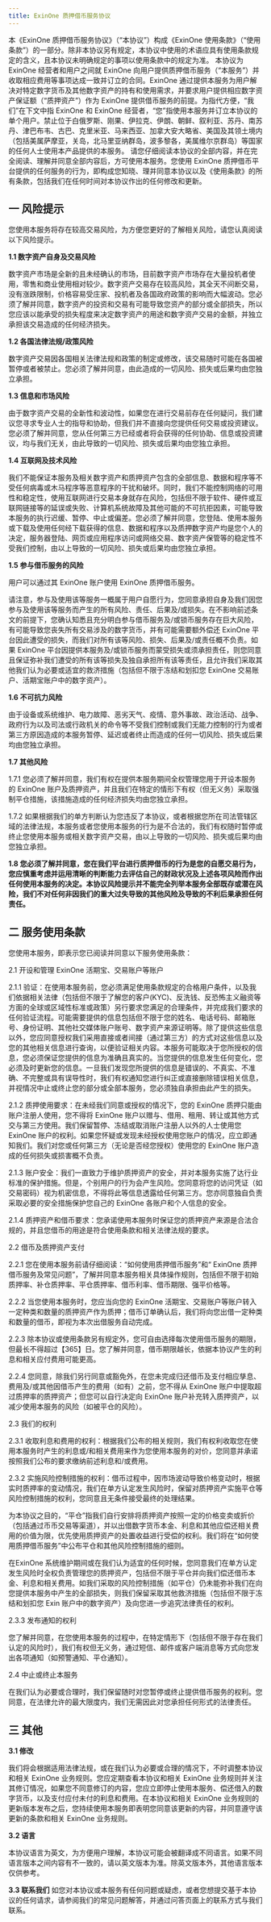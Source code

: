 ```yaml
---
title: ExinOne 质押借币服务协议
---
```


本《ExinOne 质押借币服务协议》（“本协议”）构成《ExinOne 使用条款》（“使用条款”）的一部分。除非本协议另有规定，本协议中使用的术语应具有使用条款规定的含义，且本协议未明确规定的事项以使用条款中的规定为准。
本协议为 ExinOne 经营者和用户之间就 ExinOne 向用户提供质押借币服务（“本服务”）并收取相应费用等事项达成一致并订立的合同。ExinOne 通过提供本服务为用户解决对特定数字货币及其他数字资产的持有和使用需求，并要求用户提供相应数字资产保证额（“质押资产”）作为 ExinOne 提供借币服务的前提。为指代方便，“我们”在下文中指 ExinOne 和 ExinOne 经营者，“您”指使用本服务并订立本协议的单个用户。禁止位于白俄罗斯、刚果、伊拉克、伊朗、朝鲜、叙利亚、苏丹、南苏丹、津巴布韦、古巴、克里米亚、马来西亚、加拿大安大略省、美国及其领土境内 （包括美属萨摩亚，关岛，北马里亚纳群岛，波多黎各，美属维尔京群岛）等国家的任何人士使用本产品提供的本服务。
请您仔细阅读本协议的全部内容，并在完全阅读、理解并同意全部内容后，方可使用本服务。您使用 ExinOne 质押借币平台提供的任何服务的行为，即构成您知晓、理并同意本协议以及《使用条款》的所有条款，包括我们在任何时间对本协议作出的任何修改和更新。

## 一 风险提示

您使用本服务将存在较高交易风险，为方便您更好的了解相关风险，请您认真阅读以下风险提示。

**1.1 数字资产自身及交易风险**

数字资产市场是全新的且未经确认的市场，目前数字资产市场存在大量投机者使用，零售和商业使用相对较少。数字资产交易存在较高风险，其全天不间断交易，没有涨跌限制，价格容易受庄家、投机者及各国政府政策的影响而大幅波动。您必须了解并同意，数字资产的投资和交易有可能导致您资产的部分或全部损失，所以您应该以能承受的损失程度来决定数字资产的用途和数字资产交易的金额，并独立承担该交易造成的任何经济损失。

**1.2 各国法律法规/政策风险**

数字资产交易因各国相关法律法规和政策的制定或修改，该交易随时可能在各国被暂停或者被禁止。您必须了解并同意，由此造成的一切风险、损失或后果均由您独立承担。

**1.3 信息和市场风险**

由于数字资产交易的全新性和波动性，如果您在进行交易前存在任何疑问，我们建议您寻求专业人士的指导和协助，但我们并不直接向您提供任何交易或投资建议。您必须了解并同意，您从任何第三方已经或者将会获得的任何协助、信息或投资建议，均与我们无关，由此导致的一切风险、损失或后果均由您独立承担。

**1.4 互联网及技术风险**

我们不能保证本服务及相关数字资产和质押资产包含的全部信息、数据和程序等不受任何病毒或木马程序等恶意程序的干扰和破坏。同时，我们不能控制网络的可用性和稳定性，使用互联网进行交易本身就存在风险，包括但不限于软件、硬件或互联网链接等的延误或失败、计算机系统故障及其他可能的不可抗拒因素，可能导致本服务的执行迟缓、暂停、中止或偏差。您必须了解并同意，您登陆、使用本服务或下载及使用任何经下载获得的信息、数据和程序以及质押数字资产均是您个人的决定，服务器登陆、网页或应用程序访问或网络交易、数字资产保管等的稳定性不受我们控制，由以上导致的一切风险、损失或后果均由您独立承担。

**1.5 参与借币服务的风险**

用户可以通过其 ExinOne 账户使用 ExinOne 质押借币服务。

请注意，参与及使用该等服务一概属于用户自愿行为，您同意承担自身及我们因您参与及使用该等服务而产生的所有风险、责任、后果及/或损失。在不影响前述条文的前提下，您确认知悉且充分明白参与借币服务及/或锁币服务存在巨大风险，有可能导致您丧失所有交易涉及的数字货币，并有可能需要额外偿还 ExinOne 平台因此遭受的损失，而我们对所有该等风险、损失、后果及/或责任概不负责。如果 ExinOne 平台因提供本服务及/或锁币服务而蒙受损失或须承担责任，则您同意且保证弥补我们遭受的所有该等损失及独自承担所有该等责任，且允许我们采取其他我们认为必要或适宜的救济措施（包括但不限于冻结和划扣您 ExinOne 交易账户、活期宝账户中的数字资产）。

**1.6 不可抗力风险**

由于设备或系统维护、电力故障、恶劣天气、疫情、意外事故、政治活动、战争、政府行为以及司法或行政机关的命令等不受我们控制或我们无能力控制的行为或者第三方原因造成的本服务暂停、延迟或者终止而造成的任何一切风险、损失或后果均由您独立承担。

**1.7 其他风险**

1.7.1 您必须了解并同意，我们有权在提供本服务期间全权管理您用于开设本服务的 ExinOne 账户及质押资产，并且我们在特定的情形下有权（但无义务）采取强制平仓措施，该措施造成的任何经济损失均由您独立承担。

1.7.2 如果根据我们的单方判断认为您违反了本协议，或者根据您所在司法管辖区域的法律法规，本服务或者您使用本服务的行为是不合法的，我们有权随时暂停或终止您使用本服务或相关数字资产交易，由以上导致的一切风险、损失或后果均由您独立承担。

**1.8 您必须了解并同意，您在我们平台进行质押借币的行为是您的自愿交易行为，您应慎重考虑并运用清晰的判断能力去评估自己的财政状况及上述各项风险而作出任何使用本服务的决定。本协议风险提示并不能完全列举本服务全部既存或潜在风险，我们不对任何非因我们的重大过失导致的其他风险及导致的不利后果承担任何责任。**

## 二 服务使用条款

您使用本服务，即表示您已阅读并同意以下服务使用条款：

2.1 开设和管理 ExinOne 活期宝、交易账户等账户

2.1.1 验证：在使用本服务前，您必须满足使用条款规定的合格用户条件，以及我们依据相关法律（包括但不限于了解您的客户(KYC)、反洗钱、反恐怖主义融资等方面的全球或区域性标准或政策）另行要求您满足的合理条件，并完成我们要求的任何验证流程。可能需要提供的信息包括但不限于您的姓名、电话号码、邮箱账号、身份证明、其他社交媒体账户账号、数字资产来源证明等。除了提供这些信息以外，您应同意授权我们采用直接或者间接（通过第三方）的方式对这些信息以及您的其他相关信息进行查询，以便验证相关内容。本服务可能取决于您所授权的信息，您必须保证您提供的信息为准确且真实的。当您提供的信息发生任何变化，您必须及时更新您的信息。一旦我们发现您所提供的信息是错误的、不真实、不准确、不完整或具有误导性时，我们有权通知您进行纠正或直接删除错误相关信息，并视情况中止或终止您的部分或全部本服务，您必须独自承担由此产生的损失。

2.1.2 质押使用要求：在未经我们同意或授权的情况下，您的 ExinOne 质押只能由账户注册人使用，您不得将 ExinOne 账户以赠与、借用、租用、转让或其他方式交与第三方使用。我们保留暂停、冻结或取消账户注册人以外的人士使用您 ExinOne 账户的权利。如果您怀疑或发现未经授权使用您账户的情况，应立即通知我们。我们对您或任何第三方（无论是否经您授权）使用您的 ExinOne 账户造成的任何损失或损害概不负责。

2.1.3 账户安全：我们一直致力于维护质押资产的安全，并对本服务实施了达行业标准的保护措施。但是，个别用户的行为会产生风险。您同意将您的访问凭证（如交易密码）视为机密信息，不得将此等信息透露给任何第三方。您亦同意独自负责采取必要的安全措施保护您自己的 ExinOne 各账户和个人信息的安全。

2.1.4 质押资产和借币要求：您承诺使用本服务时保证您的质押资产来源是合法合规的，并且您借币的用途是符合使用条款和相关法律法规的要求。

2.2 借币及质押资产支付

2.2.1 您在使用本服务前请仔细阅读：“如何使用质押借币服务”和“ ExinOne 质押借币服务及常见问题”，了解并同意本服务相关具体操作规则，包括但不限于初始质押率、补仓质押率、平仓质押率、借币利率、借币期限、强平价格等。

2.2.2 当您使用本服务时，您应当向您的 ExinOne 活期宝、交易账户等账户转入一定种类和数量的质押资产作为质押；借币订单确认后，我们将向您出借一定种类和数量的借币，即视为本次出借服务自动完成。

2.2.3 除本协议或使用条款另有规定外，您可自由选择每次使用借币服务的期限，但最长不得超过【365】日。您了解并同意，借币期限越长，依据本协议产生的利息和相关应付费用可能更高。

2.2.4 您同意，除我们另行同意或豁免外，在您未完成归还借币及支付相应孳息、费用及/或其他因借币产生的费用（如有）之前，您不得从 ExinOne 账户中提取超过质押率的质押资产；但您可以自行决定向 ExinOne 账户补充转入质押资产，以减少使用本服务的风险（如被平仓的风险）。

2.3 我们的权利

2.3.1 收取利息和费用的权利：根据我们公布的相关规则，我们有权利收取您在使用本服务时产生的利息或/和相关费用来作为您使用本服务的对价，您同意并承诺按照我们公布的要求缴纳前述利息和/或费用。

2.3.2 实施风险控制措施的权利：借币过程中，因市场波动导致价格变动时，根据实时质押率的变动情况，我们在单方认定发生风险时，保留对质押资产实施平仓等风险控制措施的权利，您同意且无条件接受最终的处理结果。

为本协议之目的，“平仓”指我们自行安排将质押资产按照一定的价格变卖或折价（包括通过币币交易等渠道），并以出借数字货币本金、利息和其他应偿还相关费用的价值为限，优先使用质押资产的处置收益进行受偿的权利。我们将在“如何使用质押借币服务”中公布平仓和其他风险控制措施的细则。

在ExinOne 系统维护期间或在我们认为适宜的任何时候，您同意我们在单方认定发生风险时全权负责管理您的质押资产，包括但不限于平仓并向我们偿还借币本金、利息和相关费用。如我们采取的风险控制措施（如平仓）仍未能弥补我们在向您提供本服务中产生的全部损失，则我们保留采取其他救济措施（包括但不限于冻结和划扣您 Exin 账户中的数字资产）及向您进一步追究法律责任的权利。

2.3.3 发布通知的权利

您了解并同意，在您使用本服务的过程中，在特定情形下（包括但不限于存在我们认定的风险时），我们有权但无义务，通过短信、邮件或客户端消息等方式向您发出各项通知（如预警通知、平仓通知）。

2.4 中止或终止本服务

在我们认为必要或合理时，我们保留随时对您暂停或终止提供借币服务的权利。您同意，在法律允许的最大限度内，我们无需因此对您承担任何形式的法律责任。

## 三 其他

**3.1 修改**

我们将会根据适用法律法规，或在我们认为必要或合理的情况下，不时调整本协议和相关 ExinOne 业务规则。您应定期查看本协议和相关 ExinOne 业务规则并关注其修订情况，如果您不同意修订的内容，您应立即停止使用本服务、偿还借入的数字货币，以及支付应付未付的利息和费用。在本协议和相关 ExinOne 业务规则的更新版本发布之后，您持续使用本服务即表明您同意该更新的内容，并同意遵守该更新的条款和相关 ExinOne 业务规则。

**3.2 语言**

本协议语言为英文，为方便用户理解，本协议可能会被翻译成不同语言。如果不同语言版本之间内容有不一致的，请以英文版本为准。除英文版本外，其他语言版本仅供参考。

**3.3 联系我们**
如您对本协议或本服务有任何问题或疑虑，或者您想提交基于本协议的任何请求，请参阅我们的常见问题解答，并通过问答页面上的联系方式与我们联系。